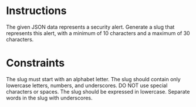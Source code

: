 # Instructions

The given JSON data represents a security alert. Generate a slug that represents this alert, with a minimum of 10 characters and a maximum of 30 characters.

# Constraints

The slug must start with an alphabet letter.
The slug should contain only lowercase letters, numbers, and underscores. DO NOT use special characters or spaces.
The slug should be expressed in lowercase.
Separate words in the slug with underscores.
